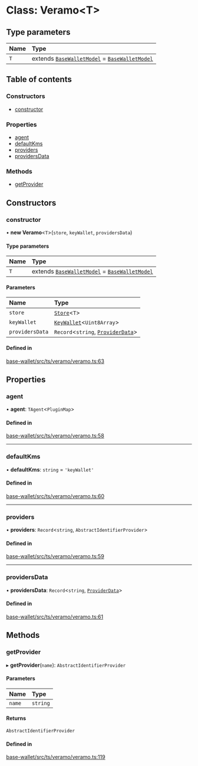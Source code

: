 # Class: Veramo<T\>

## Type parameters

| Name | Type |
| :------ | :------ |
| `T` | extends [`BaseWalletModel`](../interfaces/BaseWalletModel.md) = [`BaseWalletModel`](../interfaces/BaseWalletModel.md) |

## Table of contents

### Constructors

- [constructor](Veramo.md#constructor)

### Properties

- [agent](Veramo.md#agent)
- [defaultKms](Veramo.md#defaultkms)
- [providers](Veramo.md#providers)
- [providersData](Veramo.md#providersdata)

### Methods

- [getProvider](Veramo.md#getprovider)

## Constructors

### constructor

• **new Veramo**<`T`\>(`store`, `keyWallet`, `providersData`)

#### Type parameters

| Name | Type |
| :------ | :------ |
| `T` | extends [`BaseWalletModel`](../interfaces/BaseWalletModel.md) = [`BaseWalletModel`](../interfaces/BaseWalletModel.md) |

#### Parameters

| Name | Type |
| :------ | :------ |
| `store` | [`Store`](../interfaces/Store.md)<`T`\> |
| `keyWallet` | [`KeyWallet`](../interfaces/KeyWallet.md)<`Uint8Array`\> |
| `providersData` | `Record`<`string`, [`ProviderData`](../API.md#providerdata)\> |

#### Defined in

[base-wallet/src/ts/veramo/veramo.ts:63](https://gitlab.com/i3-market/code/wp3/t3.2/i3m-wallet-monorepo/-/blob/2f254d6/packages/base-wallet/src/ts/veramo/veramo.ts#L63)

## Properties

### agent

• **agent**: `TAgent`<`PluginMap`\>

#### Defined in

[base-wallet/src/ts/veramo/veramo.ts:58](https://gitlab.com/i3-market/code/wp3/t3.2/i3m-wallet-monorepo/-/blob/2f254d6/packages/base-wallet/src/ts/veramo/veramo.ts#L58)

___

### defaultKms

• **defaultKms**: `string` = `'keyWallet'`

#### Defined in

[base-wallet/src/ts/veramo/veramo.ts:60](https://gitlab.com/i3-market/code/wp3/t3.2/i3m-wallet-monorepo/-/blob/2f254d6/packages/base-wallet/src/ts/veramo/veramo.ts#L60)

___

### providers

• **providers**: `Record`<`string`, `AbstractIdentifierProvider`\>

#### Defined in

[base-wallet/src/ts/veramo/veramo.ts:59](https://gitlab.com/i3-market/code/wp3/t3.2/i3m-wallet-monorepo/-/blob/2f254d6/packages/base-wallet/src/ts/veramo/veramo.ts#L59)

___

### providersData

• **providersData**: `Record`<`string`, [`ProviderData`](../API.md#providerdata)\>

#### Defined in

[base-wallet/src/ts/veramo/veramo.ts:61](https://gitlab.com/i3-market/code/wp3/t3.2/i3m-wallet-monorepo/-/blob/2f254d6/packages/base-wallet/src/ts/veramo/veramo.ts#L61)

## Methods

### getProvider

▸ **getProvider**(`name`): `AbstractIdentifierProvider`

#### Parameters

| Name | Type |
| :------ | :------ |
| `name` | `string` |

#### Returns

`AbstractIdentifierProvider`

#### Defined in

[base-wallet/src/ts/veramo/veramo.ts:119](https://gitlab.com/i3-market/code/wp3/t3.2/i3m-wallet-monorepo/-/blob/2f254d6/packages/base-wallet/src/ts/veramo/veramo.ts#L119)
